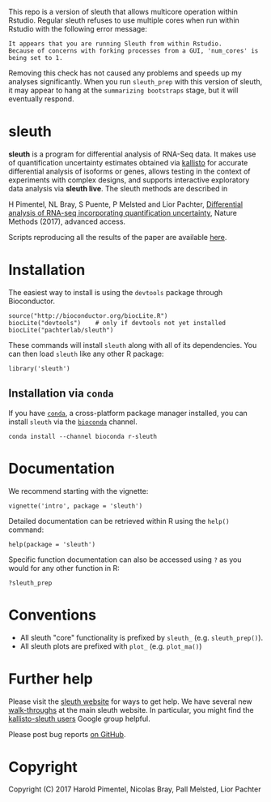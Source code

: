 This repo is a version of sleuth that allows multicore operation within Rstudio. Regular sleuth refuses to use multiple cores when run within Rstudio with the following error message:

```
It appears that you are running Sleuth from within Rstudio.
Because of concerns with forking processes from a GUI, 'num_cores' is being set to 1.
```

Removing this check has not caused any problems and speeds up my analyses significantly. When you run `sleuth_prep` with this version of sleuth, it may appear to hang at the `summarizing bootstraps` stage, but it will eventually respond.

# sleuth

__sleuth__ is a program for differential analysis of RNA-Seq data. It makes use of quantification uncertainty estimates obtained via [kallisto](https://github.com/pimentel/kallisto) for accurate differential analysis of isoforms or genes, allows testing in the context of experiments with complex designs, and supports interactive exploratory data analysis via __sleuth live__. The sleuth methods are described in

H Pimentel,	NL Bray,	S Puente,	P Melsted	and Lior Pachter, [Differential analysis of RNA-seq incorporating quantification uncertainty](http://www.nature.com/nmeth/journal/vaop/ncurrent/full/nmeth.4324.html), Nature Methods (2017), advanced access.

Scripts reproducing all the results of the paper are available [here](https://github.com/pachterlab/sleuth_paper_analysis).

# Installation

The easiest way to install is using the `devtools` package through Bioconductor.

```{r}
source("http://bioconductor.org/biocLite.R")
biocLite("devtools")    # only if devtools not yet installed
biocLite("pachterlab/sleuth")
```

These commands will install `sleuth` along with all of its dependencies. You
can then load `sleuth` like any other R package:

```{r}
library('sleuth')
```

## Installation via `conda`

If you have [`conda`](http://conda.pydata.org/docs/), a cross-platform package manager installed, you can install `sleuth` via the [`bioconda`](https://bioconda.github.io/) channel.

```
conda install --channel bioconda r-sleuth
```

# Documentation

We recommend starting with the vignette:

```{r}
vignette('intro', package = 'sleuth')
```

Detailed documentation can be retrieved within R using the `help()` command:

```{r}
help(package = 'sleuth')
```

Specific function documentation can also be accessed using `?` as you would for
any other function in R:

```{r}
?sleuth_prep
```

# Conventions

- All sleuth "core" functionality is prefixed by `sleuth_` (e.g.
`sleuth_prep()`).
- All sleuth plots are prefixed with `plot_` (e.g. `plot_ma()`)


# Further help

Please visit the [sleuth website](https://pachterlab.github.io/sleuth) for ways to get help.
We have several new [walk-throughs](https://pachterlab.github.io/sleuth/walkthroughs) at the main sleuth website.
In particular, you might find the [kallisto-sleuth users](https://groups.google.com/forum/#!forum/kallisto-sleuth-users) Google group helpful.

Please post bug reports [on GitHub](https://github.com/pachterlab/sleuth/issues).

# Copyright

Copyright (C) 2017 Harold Pimentel, Nicolas Bray, Pall Melsted, Lior Pachter
